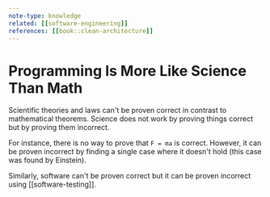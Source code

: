 ```yaml
---
note-type: knowledge
related: [[software-engineering]]
references: [[book::clean-architecture]]
---
```


# Programming Is More Like Science Than Math

Scientific theories and laws can't be proven correct in contrast to
mathematical theorems. Science does not work by proving things correct but by
proving them incorrect.

For instance, there is no way to prove that `F = ma` is correct. However, it
can be proven incorrect by finding a single case where it doesn't hold (this
case was found by Einstein).

Similarly, software can't be proven correct but it can be proven incorrect
using [[software-testing]].
